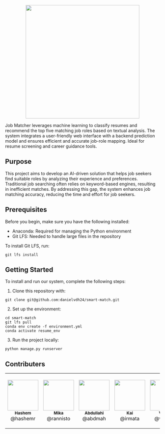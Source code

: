 <div align="center">
    <img src="https://github.com/user-attachments/assets/41c7ce7b-e204-4c57-a447-5947354ba979" height="370px">
</div>

Job Matcher leverages machine learning to classify resumes and recommend the top five matching job roles based on textual analysis. The system integrates a user-friendly web interface with a backend prediction model and ensures efficient and accurate job-role mapping. Ideal for resume screening and career guidance tools.

## Purpose
This project aims to develop an AI-driven solution that helps job seekers find suitable roles by analyzing their experience and preferences. Traditional job searching often relies on keyword-based engines, resulting in inefficient matches. By addressing this gap, the system enhances job matching accuracy, reducing the time and effort for job seekers.

## Prerequisites
Before you begin, make sure you have the following installed:
- Anaconda: Required for managing the Python environment
- Git LFS: Needed to handle large files in the repository

To install Git LFS, run:
```
git lfs install
```

## Getting Started
To install and run our system, complete the following steps:

1. Clone this repository with:  
```
git clone git@github.com:danielvdh24/smart-match.git
```
2. Set up the environment:
```
cd smart-match
git lfs pull
conda env create -f environment.yml
conda activate resume_env
```
3. Run the project locally:
```
python manage.py runserver
```

## Contributers
<table>
  <tr>
    <td align="center" style="height: 180px; text-align: center;">
      <img src="https://secure.gravatar.com/avatar/8138e5031ff6d1838fc1e7201c9a00a44f0cc3f7ae5d96834bcabaf464c96e89?s=384&d=identicon" width="100px;"/>
      <br/><sub><b>Hashem</b></sub><br>@hashemr
    </td>
    <td align="center" style="height: 180px; text-align: center;">
      <img src="https://git.chalmers.se/uploads/-/system/user/avatar/4127/avatar.png?width=192" width="100px;"/>
      <br/><sub><b>Mika</b></sub><br>@rannisto
    </td>
    <td align="center" style="height: 180px; text-align: center;">
      <img src="https://secure.gravatar.com/avatar/b6ecbf27f5771f5b030f9a85b278f5e021afe3bb8f2e78dd8d6dc20e9f9f2295?s=384&d=identicon" width="100px;"/>
      <br/><sub><b>Abdullahi</b></sub><br>@abdmah
    </td>
    <td align="center" style="height: 180px; text-align: center;">
      <img src="https://secure.gravatar.com/avatar/3271ba4e481b7c393b650b96a17344d0?s=800&d=identicon" width="100px;"/>
      <br/><sub><b>Kai</b></sub><br>@irmata
    </td>
    <td align="center" style="height: 180px; text-align: center;">
      <img src="https://secure.gravatar.com/avatar/9890e58b0957bc5f73b568160ee6d16580e4a94223897bcb83fa0698f03c6a3b?s=384&d=identicon" width="100px;"/>
      <br/><sub><b>Vilmer</b></sub><br>@vilmerh
    </td>
    <td align="center" style="height: 180px; text-align: center;">
      <img src="https://secure.gravatar.com/avatar/3056b6827d3d959ea87306c4d2dd0c6a?s=800&d=identicon" width="100px;"/>
      <br/><sub><b>Daniel</b></sub><br>@heuvel
    </td>
  </tr>
</table>

